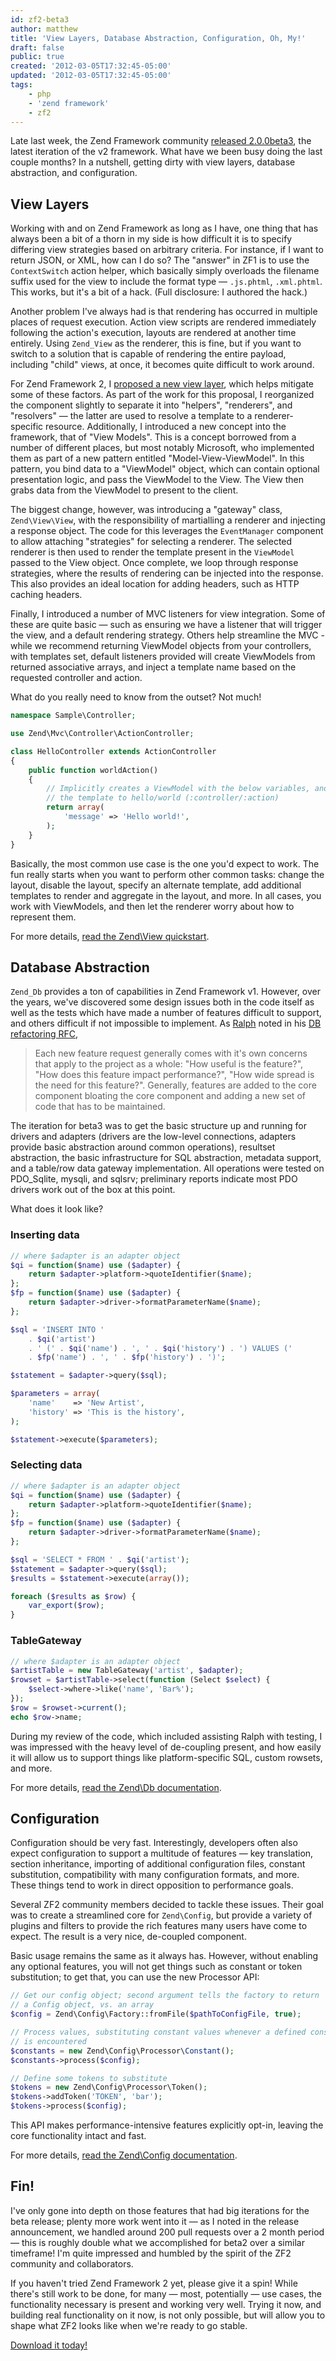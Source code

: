 ```yaml
---
id: zf2-beta3
author: matthew
title: 'View Layers, Database Abstraction, Configuration, Oh, My!'
draft: false
public: true
created: '2012-03-05T17:32:45-05:00'
updated: '2012-03-05T17:32:45-05:00'
tags:
    - php
    - 'zend framework'
    - zf2
---
```

Late last week, the Zend Framework community
[released 2.0.0beta3](http://framework.zend.com/zf2/blog/entry/Zend-Framework-2-0-0beta3-Released),
the latest iteration of the v2 framework. What have we been busy doing the last
couple months? In a nutshell, getting dirty with view layers, database
abstraction, and configuration.

<!--- EXTENDED -->

View Layers
-----------

Working with and on Zend Framework as long as I have, one thing that has always
been a bit of a thorn in my side is how difficult it is to specify differing
view strategies based on arbitrary criteria. For instance, if I want to return
JSON, or XML, how can I do so? The "answer" in ZF1 is to use the `ContextSwitch`
action helper, which basically simply overloads the filename suffix used for
the view to include the format type — `.js.phtml`, `.xml.phtml`. This works,
but it's a bit of a hack. (Full disclosure: I authored the hack.)

Another problem I've always had is that rendering has occurred in multiple
places of request execution. Action view scripts are rendered immediately
following the action's execution, layouts are rendered at another time
entirely. Using `Zend_View` as the renderer, this is fine, but if you want to
switch to a solution that is capable of rendering the entire payload, including
"child" views, at once, it becomes quite difficult to work around.

For Zend Framework 2, I [proposed a new view layer](http://framework.zend.com/wiki/display/ZFDEV2/RFC+-+View+Layer),
which helps mitigate some of these factors. As part of the work for this
proposal, I reorganized the component slightly to separate it into "helpers",
"renderers", and "resolvers" — the latter are used to resolve a template to a
renderer-specific resource. Additionally, I introduced a new concept into the
framework, that of "View Models". This is a concept borrowed from a number of
different places, but most notably Microsoft, who implemented them as part of a
new pattern entitled "Model-View-ViewModel". In this pattern, you bind data to
a "ViewModel" object, which can contain optional presentation logic, and pass
the ViewModel to the View. The View then grabs data from the ViewModel to
present to the client.

The biggest change, however, was introducing a "gateway" class,
`Zend\View\View`, with the responsibility of martialling a renderer and
injecting a response object. The code for this leverages the `EventManager`
component to allow attaching "strategies" for selecting a renderer. The
selected renderer is then used to render the template present in the `ViewModel`
passed to the View object. Once complete, we loop through response strategies,
where the results of rendering can be injected into the response. This also
provides an ideal location for adding headers, such as HTTP caching headers.

Finally, I introduced a number of MVC listeners for view integration. Some of
these are quite basic — such as ensuring we have a listener that will trigger
the view, and a default rendering strategy. Others help streamline the MVC -
while we recommend returning ViewModel objects from your controllers, with
templates set, default listeners provided will create ViewModels from returned
associative arrays, and inject a template name based on the requested
controller and action.

What do you really need to know from the outset? Not much!

```php
namespace Sample\Controller;

use Zend\Mvc\Controller\ActionController;

class HelloController extends ActionController
{
    public function worldAction()
    {
        // Implicitly creates a ViewModel with the below variables, and sets
        // the template to hello/world (:controller/:action)
        return array(
            'message' => 'Hello world!',
        );
    }
}
```

Basically, the most common use case is the one you'd expect to work. The fun
really starts when you want to perform other common tasks: change the layout,
disable the layout, specify an alternate template, add additional templates to
render and aggregate in the layout, and more. In all cases, you work with
ViewModels, and then let the renderer worry about how to represent them.

For more details, [read the Zend\View quickstart](http://packages.zendframework.com/docs/latest/manual/en/zend.view.html#zend.view.quick-start).

Database Abstraction
--------------------

`Zend_Db` provides a ton of capabilities in Zend Framework v1. However, over
the years, we've discovered some design issues both in the code itself as well
as the tests which have made a number of features difficult to support, and
others difficult if not impossible to implement. As
[Ralph](http://ralphschindler.com/) noted in his
[DB refactoring RFC](http://framework.zend.com/wiki/display/ZFDEV2/RFC+-+Zend+Db),

> Each new feature request generally comes with it's own concerns that apply to
> the project as a whole: "How useful is the feature?", "How does this feature
> impact performance?", "How wide spread is the need for this feature?".
> Generally, features are added to the core component bloating the core
> component and adding a new set of code that has to be maintained.

The iteration for beta3 was to get the basic structure up and running for
drivers and adapters (drivers are the low-level connections, adapters provide
basic abstraction around common operations), resultset abstraction, the basic
infrastructure for SQL abstraction, metadata support, and a table/row data
gateway implementation. All operations were tested on PDO_Sqlite, mysqli, and
sqlsrv; preliminary reports indicate most PDO drivers work out of the box at
this point.

What does it look like?

### Inserting data

```php
// where $adapter is an adapter object
$qi = function($name) use ($adapter) { 
    return $adapter->platform->quoteIdentifier($name); 
};
$fp = function($name) use ($adapter) { 
    return $adapter->driver->formatParameterName($name); 
};

$sql = 'INSERT INTO '
    . $qi('artist')
    . ' (' . $qi('name') . ', ' . $qi('history') . ') VALUES ('
    . $fp('name') . ', ' . $fp('history') . ')';

$statement = $adapter->query($sql);

$parameters = array(
    'name'    => 'New Artist',
    'history' => 'This is the history',
);

$statement->execute($parameters);
```

### Selecting data

```php
// where $adapter is an adapter object
$qi = function($name) use ($adapter) { 
    return $adapter->platform->quoteIdentifier($name); 
};
$fp = function($name) use ($adapter) { 
    return $adapter->driver->formatParameterName($name); 
};

$sql = 'SELECT * FROM ' . $qi('artist');
$statement = $adapter->query($sql);
$results = $statement->execute(array());

foreach ($results as $row) {
    var_export($row);
}
```

### TableGateway

```php
// where $adapter is an adapter object
$artistTable = new TableGateway('artist', $adapter);
$rowset = $artistTable->select(function (Select $select) {
    $select->where->like('name', 'Bar%');
});
$row = $rowset->current();
echo $row->name;
```

During my review of the code, which included assisting Ralph with testing, I
was impressed with the heavy level of de-coupling present, and how easily it
will allow us to support things like platform-specific SQL, custom rowsets, and
more.

For more details, [read the Zend\Db documentation](http://packages.zendframework.com/docs/latest/manual/en/zend.db.html).

Configuration
-------------

Configuration should be very fast. Interestingly, developers often also expect
configuration to support a multitude of features — key translation, section
inheritance, importing of additional configuration files, constant
substitution, compatibility with many configuration formats, and more. These
things tend to work in direct opposition to performance goals.

Several ZF2 community members decided to tackle these issues. Their goal was to
create a streamlined core for `Zend\Config`, but provide a variety of plugins
and filters to provide the rich features many users have come to expect. The
result is a very nice, de-coupled component.

Basic usage remains the same as it always has. However, without enabling any
optional features, you will not get things such as constant or token
substitution; to get that, you can use the new Processor API:

```php
// Get our config object; second argument tells the factory to return
// a Config object, vs. an array
$config = Zend\Config\Factory::fromFile($pathToConfigFile, true);

// Process values, substituting constant values whenever a defined constant name 
// is encountered
$constants = new Zend\Config\Processor\Constant();
$constants->process($config);

// Define some tokens to substitute
$tokens = new Zend\Config\Processor\Token();
$tokens->addToken('TOKEN', 'bar');
$tokens->process($config);
```

This API makes performance-intensive features explicitly opt-in, leaving the
core functionality intact and fast.

For more details, [read the Zend\Config documentation](http://packages.zendframework.com/docs/latest/manual/en/zend.config.html).

Fin!
----

I've only gone into depth on those features that had big iterations for the
beta release; plenty more work went into it — as I noted in the release
announcement, we handled around 200 pull requests over a 2 month period — this
is roughly double what we accomplished for beta2 over a similar timeframe! I'm
quite impressed and humbled by the spirit of the ZF2 community and
collaborators.

If you haven't tried Zend Framework 2 yet, please give it a spin! While there's
still work to be done, for many — most, potentially — use cases, the
functionality necessary is present and working very well. Trying it now, and
building real functionality on it now, is not only possible, but will allow you
to shape what ZF2 looks like when we're ready to go stable.

[Download it today!](http://packages.zendframework.com)
